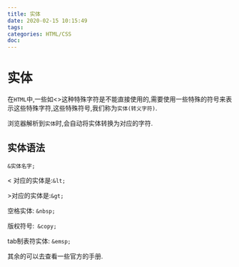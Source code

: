 ```yaml
---
title: 实体
date: 2020-02-15 10:15:49
tags:
categories: HTML/CSS
doc:
---
```


# 实体

在`HTML`中,一些如<>这种特殊字符是不能直接使用的,需要使用一些特殊的符号来表示这些特殊字符,这些特殊符号,我们称为`实体(转义字符)`.

浏览器解析到`实体`时,会自动将实体转换为对应的字符.

## 实体语法

`&实体名字;`

< 对应的实体是:`&lt;`

\>对应的实体是:`&gt;`

空格实体: `&nbsp;`

版权符号:` &copy;`

tab制表符实体: `&emsp;`

其余的可以去查看一些官方的手册.